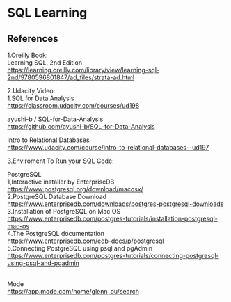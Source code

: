 # SQL Learning
## References
1.Oreilly Book:
<br>Learning SQL, 2nd Edition
<br>https://learning.oreilly.com/library/view/learning-sql-2nd/9780596801847/ad_files/strata-ad.html

2.Udacity Video:
<br>1.SQL for Data Analysis
<br>https://classroom.udacity.com/courses/ud198

ayushi-b / SQL-for-Data-Analysis
<br>https://github.com/ayushi-b/SQL-for-Data-Analysis

Intro to Relational Databases
<br>https://www.udacity.com/course/intro-to-relational-databases--ud197

3.Enviroment To Run your SQL Code:

PostgreSQL
<br>1,Interactive installer by EnterpriseDB
<br>https://www.postgresql.org/download/macosx/
<br>2.PostgreSQL Database Download
https://www.enterprisedb.com/downloads/postgres-postgresql-downloads
<br>3.Installation of PostgreSQL on Mac OS
https://www.enterprisedb.com/postgres-tutorials/installation-postgresql-mac-os
<br>4.The PostgreSQL documentation
<br>https://www.enterprisedb.com/edb-docs/p/postgresql
<br>5.Connecting PostgreSQL using psql and pgAdmin
https://www.enterprisedb.com/postgres-tutorials/connecting-postgresql-using-psql-and-pgadmin

<br>Mode
<br>https://app.mode.com/home/glenn_ou/search


